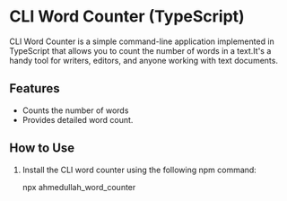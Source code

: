 # CLI Word Counter (TypeScript)

CLI Word Counter is a simple command-line application implemented in TypeScript that allows you to count the number of words in a text.It's a handy tool for writers, editors, and anyone working with text documents.

## Features

- Counts the number of words
- Provides detailed word count.

## How to Use

1. Install the CLI word counter using the following npm command:

   npx ahmedullah_word_counter